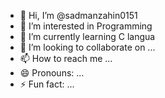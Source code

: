 - 👋 Hi, I’m @sadmanzahin0151
- 👀 I’m interested in Programming
- 🌱 I’m currently learning C langua
- 💞️ I’m looking to collaborate on ...
- 📫 How to reach me ...
- 😄 Pronouns: ...
- ⚡ Fun fact: ...

<!---
sadmanzahin0151/sadmanzahin0151 is a ✨ special ✨ repository because its `README.md` (this file) appears on your GitHub profile.
You can click the Preview link to take a look at your changes.
--->

